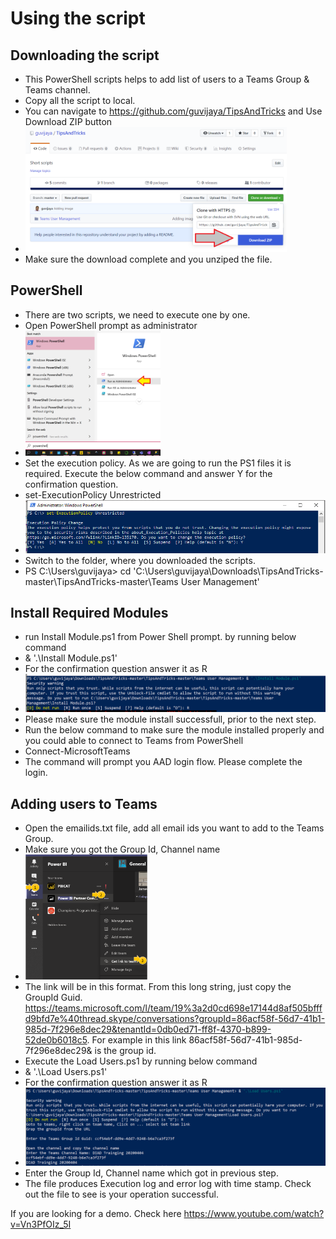 # Using the script
## Downloading the script
* This PowerShell scripts helps to add list of users to a Teams Group & Teams channel.
* Copy all the script to local. 
* You can navigate to https://github.com/guvijaya/TipsAndTricks and Use Download ZIP button
* <img src=Download.png height=200/>
* Make sure the download complete and you unziped the file.

## PowerShell
* There are two scripts, we need to execute one by one.
* Open PowerShell prompt as administrator
* <img src=StartPowerShell.png height=200/>
* Set the execution policy. As we are going to run the PS1 files it is required. Execute the below command and answer Y for the confirmation question.
* set-ExecutionPolicy Unrestricted 
* <img src=Policy.png width=500>
* Switch to the folder, where you downloaded the scripts.
* PS C:\Users\guvijaya> cd 'C:\Users\guvijaya\Downloads\TipsAndTricks-master\TipsAndTricks-master\Teams User Management'

## Install Required Modules
* run Install Module.ps1 from Power Shell prompt. by running below command 
* & '.\Install Module.ps1' 
* For the confirmation question answer it as R
* <img src=InstallModule.png width=600/>
* Please make sure the module install successfull, prior to the next step. 
* Run the below command to make sure the module installed properly and you could able to connect to Teams from PowerShell
* Connect-MicrosoftTeams
* The command will prompt you AAD login flow. Please complete the login.

## Adding users to Teams
* Open the emailids.txt file, add all email ids you want to add to the Teams Group.
* Make sure you got the Group Id, Channel name
* <img src=Link.png height=200/>
* The link will be in this format.  From this long string, just copy the GroupId Guid. https://teams.microsoft.com/l/team/19%3a2d0cd698e17144d8af505bfffd9bfd7e%40thread.skype/conversations?groupId=86acf58f-56d7-41b1-985d-7f296e8dec29&tenantId=0db0ed71-ff8f-4370-b899-52de0b6018c5.  For example in this link 86acf58f-56d7-41b1-985d-7f296e8dec29& is the group id.
* Execute the Load Users.ps1 by running below command 
* & '.\Load Users.ps1' 
* For the confirmation question answer it as R
* <img src=LoadUsers.png width=600/>
* Enter the Group Id, Channel name which got in previous step. 
* The file produces Execution log and error log with time stamp. Check out the file to see is your operation successful.

If you are looking for a demo. Check here https://www.youtube.com/watch?v=Vn3PfOIz_5I